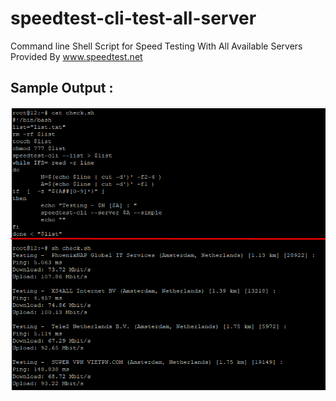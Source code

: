# speedtest-cli-test-all-server
Command line Shell Script for Speed Testing With All Available Servers Provided By www.speedtest.net 

Sample Output :
----------------------------

![image](https://raw.githubusercontent.com/abdsmd/speedtest-cli-test-all-server/master/speedtest-cli-test-all-server.png)

